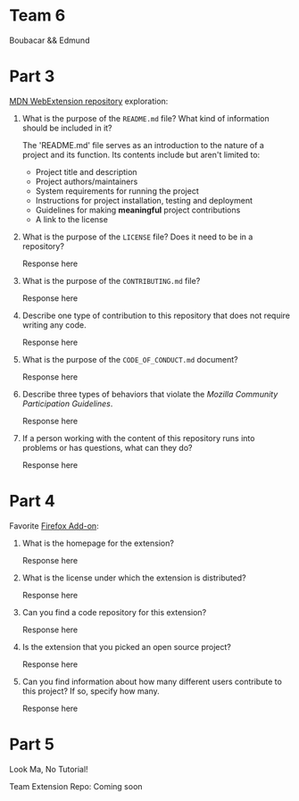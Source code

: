 # Team 6
Boubacar && Edmund

# Part 3

[MDN WebExtension repository](https://github.com/mdn/webextensions-examples) exploration:

1. What is the purpose of the `README.md` file? What kind of information should be included in it?

   The 'README.md' file serves as an introduction to the nature of a project and its function. Its contents include but aren't
   limited to:
   *  Project title and description
   *  Project authors/maintainers
   *  System requirements for running the project
   *  Instructions for project installation, testing and deployment
   *  Guidelines for making __meaningful__ project contributions
   *  A link to the license
   
2. What is the purpose of the `LICENSE` file? Does it need to be in a repository?

   Response here

3. What is the purpose of the `CONTRIBUTING.md` file?

   Response here

4. Describe one type of contribution to this repository that does not require writing any code.

   Response here

5. What is the purpose of the `CODE_OF_CONDUCT.md` document?

   Response here

6. Describe three types of behaviors that violate the _Mozilla Community Participation Guidelines_.

   Response here

7. If a person working with the content of this repository runs into problems or has questions, what can they do?

   Response here
  
# Part 4

Favorite [Firefox Add-on](https://addons.mozilla.org/en-US/firefox/):

1. What is the homepage for the extension?

   Response here
   
2. What is the license under which the extension is distributed?

   Response here
   
3. Can you find a code repository for this extension?

   Response here
   
4. Is the extension that you picked an open source project?

   Response here
   
5. Can you find information about how many different users contribute to this project? If so, specify how many.

   Response here

# Part 5

Look Ma, No Tutorial! 

Team Extension Repo: Coming soon
